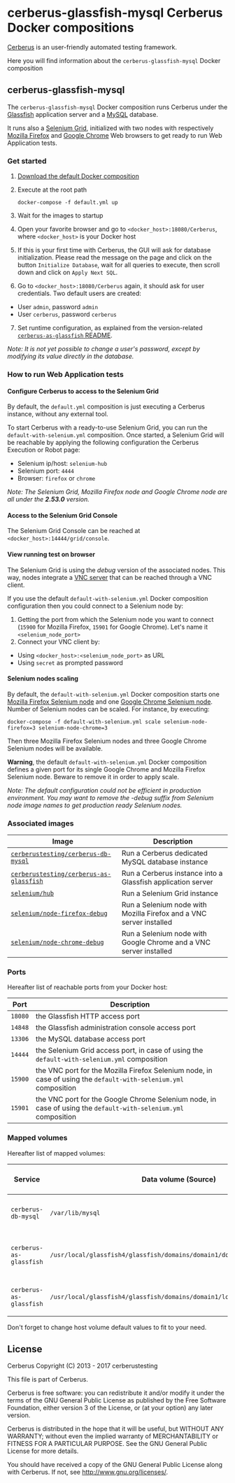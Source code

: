 # cerberus-glassfish-mysql Cerberus Docker compositions

[Cerberus](http://www.cerberus-testing.org/) is an user-friendly automated testing framework.

Here you will find information about the `cerberus-glassfish-mysql` Docker composition

## cerberus-glassfish-mysql

The `cerberus-glassfish-mysql` Docker composition runs Cerberus under the [Glassfish](https://glassfish.java.net/) application server and a [MySQL](https://www.mysql.com/) database.

It runs also a [Selenium Grid](http://www.seleniumhq.org/docs/07_selenium_grid.jsp), initialized with two nodes with respectively [Mozilla Firefox](https://www.mozilla.org/en-US/firefox/products/) and [Google Chrome](https://www.google.com/chrome/browser/index.html) Web browsers to get ready to run Web Application tests.

### Get started

 1. [Download the default Docker composition](https://raw.githubusercontent.com/cerberustesting/cerberus-docker/master/compositions/cerberus-glassfish-mysql/default.yml)

 2. Execute at the root path
	
        docker-compose -f default.yml up

 3. Wait for the images to startup

 4. Open your favorite browser and go to `<docker_host>:18080/Cerberus`, where `<docker_host>` is your Docker host

 5. If this is your first time with Cerberus, the GUI will ask for database initialization. Please read the message on the page and click on the button `Initialize Database`, wait for all queries to execute, then scroll down and click on `Apply Next SQL`.

 6. Go to `<docker_host>:18080/Cerberus` again, it should ask for user credentials. Two default users are created:

   * User `admin`, password `admin`
   * User `cerberus`, password `cerberus`
   
 7. Set runtime configuration, as explained from the version-related [`cerberus-as-glassfish` README](https://github.com/cerberustesting/cerberus-docker/tree/master/images/cerberus-as-glassfish/README.md).

_Note: It is not yet possible to change a user's password, except by modifying its value directly in the database._

### How to run Web Application tests

#### Configure Cerberus to access to the Selenium Grid

By default, the `default.yml` composition is just executing a Cerberus instance, without any external tool.
 
To start Cerberus with a ready-to-use Selenium Grid, you can run the `default-with-selenium.yml` composition. Once started, a Selenium Grid will be reachable by applying the following configuration the Cerberus Execution or Robot page:

- Selenium ip/host: `selenium-hub`
- Selenium port: `4444`
- Browser: `firefox` or `chrome`

_Note: The Selenium Grid, Mozilla Firefox node and Google Chrome node are all under the **2.53.0** version._

#### Access to the Selenium Grid Console

The Selenium Grid Console can be reached at `<docker_host>:14444/grid/console`.

#### View running test on browser

The Selenium Grid is using the _debug_ version of the associated nodes.
This way, nodes integrate a [VNC server](https://fr.wikipedia.org/wiki/Virtual_Network_Computing) that can be reached through a VNC client.

If you use the default `default-with-selenium.yml` Docker composition configuration then you could connect to a Selenium node by: 

1. Getting the port from which the Selenium node you want to connect (`15900` for Mozilla Firefox, `15901` for Google Chrome). Let's name it `<selenium_node_port>`
2. Connect your VNC client by:
  * Using `<docker_host>:<selenium_node_port>` as URL
  * Using `secret` as prompted password

#### Selenium nodes scaling

By default, the `default-with-selenium.yml` Docker composition starts one [Mozilla Firefox Selenium node]((https://hub.docker.com/r/selenium/node-firefox-debug/)) and one [Google Chrome Selenium node]((https://hub.docker.com/r/selenium/node-chrome-debug/)).
Number of Selenium nodes can be scaled. For instance, by executing:

    docker-compose -f default-with-selenium.yml scale selenium-node-firefox=3 selenium-node-chrome=3

Then three Mozilla Firefox Selenium nodes and three Google Chrome Selenium nodes will be available.

**Warning**, the default `default-with-selenium.yml` Docker composition defines a given port for its single Google Chrome and Mozilla Firefox Selenium node. Beware to remove it in order to apply scale. 

_Note: The default configuration could not be efficient in production environment. You may want to remove the -debug suffix from Selenium node image names to get production ready Selenium nodes._

### Associated images

Image                                                                                                           | Description
----------------------------------------------------------------------------------------------------------------|------------------------------------------------------------------------
[`cerberustesting/cerberus-db-mysql`](https://hub.docker.com/r/cerberustesting/cerberus-db-mysql/)              | Run a Cerberus dedicated MySQL database instance
[`cerberustesting/cerberus-as-glassfish`](https://hub.docker.com/r/cerberustesting/cerberus-as-glassfish/)      | Run a Cerberus instance into a Glassfish application server
[`selenium/hub`](https://hub.docker.com/r/selenium/hub/)                                                        | Run a Selenium Grid instance
[`selenium/node-firefox-debug`](https://hub.docker.com/r/selenium/node-firefox-debug/)                          | Run a Selenium node with Mozilla Firefox and a VNC server installed
[`selenium/node-chrome-debug`](https://hub.docker.com/r/selenium/node-chrome-debug/)                            | Run a Selenium node with Google Chrome and a VNC server installed

### Ports

Hereafter list of reachable ports from your Docker host:

Port             | Description
-----------------|---------------------------------------------------------------------------------
`18080`          | the Glassfish HTTP access port
`14848`          | the Glassfish administration console access port
`13306`          | the MySQL database access port
`14444`          | the Selenium Grid access port, in case of using the `default-with-selenium.yml` composition
`15900`          | the VNC port for the Mozilla Firefox Selenium node, in case of using the `default-with-selenium.yml` composition
`15901`          | the VNC port for the Google Chrome Selenium node, in case of using the `default-with-selenium.yml` composition

### Mapped volumes

Hereafter list of mapped volumes:

Service                 | Data volume (Source)                                                          | Host volume (Destination, default values)     | Description
------------------------|-------------------------------------------------------------------------------|-----------------------------------------------| -----------------------------------------------
`cerberus-db-mysql`     | `/var/lib/mysql`                                                              | `./localdata/mysql-db`                        | The MySQL local database directory
`cerberus-as-glassfish` | `/usr/local/glassfish4/glassfish/domains/domain1/docroot/CerberusPictures`    | `./localdata/screenshots`                     | The Cerberus execution screenshots directory
`cerberus-as-glassfish` | `/usr/local/glassfish4/glassfish/domains/domain1/logs`                        | `./localdata/logs`                            | The Cerberus logs directory

Don't forget to change host volume default values to fit to your need.

## License

Cerberus Copyright (C) 2013 - 2017 cerberustesting

This file is part of Cerberus.

Cerberus is free software: you can redistribute it and/or modify
it under the terms of the GNU General Public License as published by
the Free Software Foundation, either version 3 of the License, or
(at your option) any later version.

Cerberus is distributed in the hope that it will be useful,
but WITHOUT ANY WARRANTY; without even the implied warranty of
MERCHANTABILITY or FITNESS FOR A PARTICULAR PURPOSE.  See the
GNU General Public License for more details.

You should have received a copy of the GNU General Public License
along with Cerberus.  If not, see <http://www.gnu.org/licenses/>.